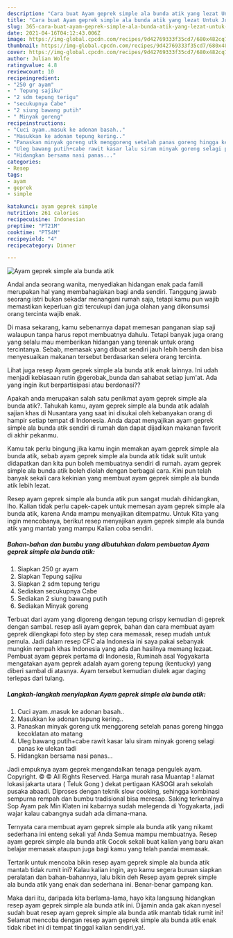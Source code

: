 ```yaml
---
description: "Cara buat Ayam geprek simple ala bunda atik yang lezat Untuk Jualan"
title: "Cara buat Ayam geprek simple ala bunda atik yang lezat Untuk Jualan"
slug: 365-cara-buat-ayam-geprek-simple-ala-bunda-atik-yang-lezat-untuk-jualan
date: 2021-04-16T04:12:43.006Z
image: https://img-global.cpcdn.com/recipes/9d42769333f35cd7/680x482cq70/ayam-geprek-simple-ala-bunda-atik-foto-resep-utama.jpg
thumbnail: https://img-global.cpcdn.com/recipes/9d42769333f35cd7/680x482cq70/ayam-geprek-simple-ala-bunda-atik-foto-resep-utama.jpg
cover: https://img-global.cpcdn.com/recipes/9d42769333f35cd7/680x482cq70/ayam-geprek-simple-ala-bunda-atik-foto-resep-utama.jpg
author: Julian Wolfe
ratingvalue: 4.8
reviewcount: 10
recipeingredient:
- "250 gr ayam"
- " Tepung sajiku"
- "2 sdm tepung terigu"
- "secukupnya Cabe"
- "2 siung bawang putih"
- " Minyak goreng"
recipeinstructions:
- "Cuci ayam..masuk ke adonan basah.."
- "Masukkan ke adonan tepung kering.."
- "Panaskan minyak goreng utk menggoreng setelah panas goreng hingga kecoklatan ato matang"
- "Uleg bawang putih+cabe rawit kasar lalu siram minyak goreng selagi panas ke ulekan tadi"
- "Hidangkan bersama nasi panas..."
categories:
- Resep
tags:
- ayam
- geprek
- simple

katakunci: ayam geprek simple 
nutrition: 261 calories
recipecuisine: Indonesian
preptime: "PT21M"
cooktime: "PT54M"
recipeyield: "4"
recipecategory: Dinner

---
```



![Ayam geprek simple ala bunda atik](https://img-global.cpcdn.com/recipes/9d42769333f35cd7/680x482cq70/ayam-geprek-simple-ala-bunda-atik-foto-resep-utama.jpg)

Andai anda seorang wanita, menyediakan hidangan enak pada famili merupakan hal yang membahagiakan bagi anda sendiri. Tanggung jawab seorang istri bukan sekadar menangani rumah saja, tetapi kamu pun wajib memastikan keperluan gizi tercukupi dan juga olahan yang dikonsumsi orang tercinta wajib enak.

Di masa  sekarang, kamu sebenarnya dapat memesan panganan siap saji walaupun tanpa harus repot membuatnya dahulu. Tetapi banyak juga orang yang selalu mau memberikan hidangan yang terenak untuk orang tercintanya. Sebab, memasak yang dibuat sendiri jauh lebih bersih dan bisa menyesuaikan makanan tersebut berdasarkan selera orang tercinta. 

Lihat juga resep Ayam geprek simple ala bunda atik enak lainnya. Ini udah menjadi kebiasaan rutin @gerobak_bunda dan sahabat setiap jum&#39;at. Ada yang ingin ikut berpartisipasi atau berdonasi??

Apakah anda merupakan salah satu penikmat ayam geprek simple ala bunda atik?. Tahukah kamu, ayam geprek simple ala bunda atik adalah sajian khas di Nusantara yang saat ini disukai oleh kebanyakan orang di hampir setiap tempat di Indonesia. Anda dapat menyajikan ayam geprek simple ala bunda atik sendiri di rumah dan dapat dijadikan makanan favorit di akhir pekanmu.

Kamu tak perlu bingung jika kamu ingin memakan ayam geprek simple ala bunda atik, sebab ayam geprek simple ala bunda atik tidak sulit untuk didapatkan dan kita pun boleh membuatnya sendiri di rumah. ayam geprek simple ala bunda atik boleh diolah dengan berbagai cara. Kini pun telah banyak sekali cara kekinian yang membuat ayam geprek simple ala bunda atik lebih lezat.

Resep ayam geprek simple ala bunda atik pun sangat mudah dihidangkan, lho. Kalian tidak perlu capek-capek untuk memesan ayam geprek simple ala bunda atik, karena Anda mampu menyajikan ditempatmu. Untuk Kita yang ingin mencobanya, berikut resep menyajikan ayam geprek simple ala bunda atik yang mantab yang mampu Kalian coba sendiri.

<!--inarticleads1-->

##### Bahan-bahan dan bumbu yang dibutuhkan dalam pembuatan Ayam geprek simple ala bunda atik:

1. Siapkan 250 gr ayam
1. Siapkan  Tepung sajiku
1. Siapkan 2 sdm tepung terigu
1. Sediakan secukupnya Cabe
1. Sediakan 2 siung bawang putih
1. Sediakan  Minyak goreng


Terbuat dari ayam yang digoreng dengan tepung crispy kemudian di geprek dengan sambal. resep asli ayam geprek, bahan dan cara membuat ayam geprek dilengkapi foto step by step cara memasak, resep mudah untuk pemula. Jadi dalam resep CFC ala Indonesia ini saya pakai sebanyak mungkin rempah khas Indonesia yang ada dan hasilnya memang lezaat. Pembuat ayam geprek pertama di Indonesia, Ruminah asal Yogyakarta mengatakan ayam geprek adalah ayam goreng tepung (kentucky) yang diberi sambal di atasnya. Ayam tersebut kemudian diulek agar daging terlepas dari tulang. 

<!--inarticleads2-->

##### Langkah-langkah menyiapkan Ayam geprek simple ala bunda atik:

1. Cuci ayam..masuk ke adonan basah..
1. Masukkan ke adonan tepung kering..
1. Panaskan minyak goreng utk menggoreng setelah panas goreng hingga kecoklatan ato matang
1. Uleg bawang putih+cabe rawit kasar lalu siram minyak goreng selagi panas ke ulekan tadi
1. Hidangkan bersama nasi panas...


Jadi empuknya ayam geprek mengandalkan tenaga pengulek ayam. Copyright. © © All Rights Reserved. Harga murah rasa Muantap ! alamat lokasi jakarta utara ( Teluk Gong ) dekat pertigaan KASOGI arah sekolah pusaka abaadi. Diproses dengan teknik slow cooking, sehingga kombinasi sempurna rempah dan bumbu tradisional bisa meresap. Saking terkenalnya Sop Ayam pak Min Klaten ini kabarnya sudah melegenda di Yogyakarta, jadi wajar kalau cabangnya sudah ada dimana-mana. 

Ternyata cara membuat ayam geprek simple ala bunda atik yang nikamt sederhana ini enteng sekali ya! Anda Semua mampu membuatnya. Resep ayam geprek simple ala bunda atik Cocok sekali buat kalian yang baru akan belajar memasak ataupun juga bagi kamu yang telah pandai memasak.

Tertarik untuk mencoba bikin resep ayam geprek simple ala bunda atik mantab tidak rumit ini? Kalau kalian ingin, ayo kamu segera buruan siapkan peralatan dan bahan-bahannya, lalu bikin deh Resep ayam geprek simple ala bunda atik yang enak dan sederhana ini. Benar-benar gampang kan. 

Maka dari itu, daripada kita berlama-lama, hayo kita langsung hidangkan resep ayam geprek simple ala bunda atik ini. Dijamin anda gak akan nyesel sudah buat resep ayam geprek simple ala bunda atik mantab tidak rumit ini! Selamat mencoba dengan resep ayam geprek simple ala bunda atik enak tidak ribet ini di tempat tinggal kalian sendiri,ya!.

